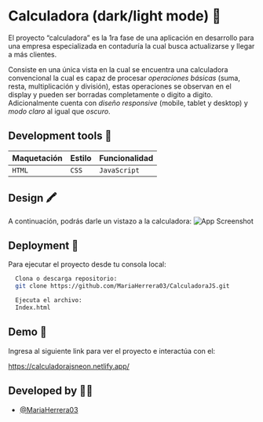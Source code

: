 
# Calculadora (dark/light mode) 📇

El proyecto “calculadora” es la 1ra fase de una aplicación en desarrollo para una empresa especializada en contaduría la cual busca actualizarse y llegar a más clientes.

Consiste en una única vista en la cual se encuentra una calculadora convencional la cual es capaz de procesar *operaciones básicas* (suma, resta, multiplicación y división), estas operaciones se observan en el display y pueden ser borradas completamente o digito a digito. Adicionalmente cuenta con *diseño responsive* (mobile, tablet y desktop) y *modo claro* al igual que *oscuro*.

## Development tools 🧰
|  Maquetación  |     Estilo    | Funcionalidad |
|---------------|---------------|---------------|
|`HTML`|`CSS`|`JavaScript`|


## Design 🖍️
A continuación, podrás darle un vistazo a la calculadora:
![App Screenshot](https://drive.google.com/drive/folders/1mjl9Kl2CnCrjISo1dWq4MpcQ7QYfp33M)


## Deployment 📂

Para ejecutar el proyecto desde tu consola local:

```bash
  Clona o descarga repositorio:
  git clone https://github.com/MariaHerrera03/CalculadoraJS.git
```
```bash
  Ejecuta el archivo:
  Index.html
```
## Demo 🔗

Ingresa al siguiente link para ver el proyecto e interactúa con el:

https://calculadorajsneon.netlify.app/
## Developed by 👩‍💻

- [@MariaHerrera03](https://github.com/MariaHerrera03)